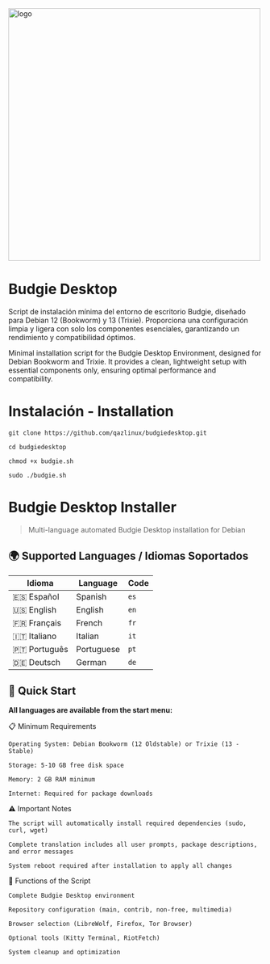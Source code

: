<img width="500" height="500" alt="logo" src="https://github.com/user-attachments/assets/77276095-f4e2-423c-bcc2-09f0f68fe86d" />

# Budgie Desktop
Script de instalación mínima del entorno de escritorio Budgie, diseñado para Debian 12 (Bookworm) y 13 (Trixie). Proporciona una configuración limpia y ligera con solo los componentes esenciales, garantizando un rendimiento y compatibilidad óptimos.

Minimal installation script for the Budgie Desktop Environment, designed for Debian Bookworm and  Trixie. It provides a clean, lightweight setup with essential components only, ensuring optimal performance and compatibility.

# Instalación - Installation

    git clone https://github.com/qazlinux/budgiedesktop.git

    cd budgiedesktop

    chmod +x budgie.sh

    sudo ./budgie.sh

    
# Budgie Desktop Installer

> Multi-language automated Budgie Desktop installation for Debian

## 🌍 Supported Languages / Idiomas Soportados

| Idioma | Language | Code |
|--------|----------|------|
| 🇪🇸 Español | Spanish | `es` |
| 🇺🇸 English | English | `en` |
| 🇫🇷 Français | French | `fr` |
| 🇮🇹 Italiano | Italian | `it` |
| 🇵🇹 Português | Portuguese | `pt` |
| 🇩🇪 Deutsch | German | `de` |

## 🚀 Quick Start

**All languages are available from the start menu:** 

📋 Minimum Requirements

    Operating System: Debian Bookworm (12 Oldstable) or Trixie (13 - Stable)

    Storage: 5-10 GB free disk space

    Memory: 2 GB RAM minimum

    Internet: Required for package downloads

⚠️ Important Notes

    The script will automatically install required dependencies (sudo, curl, wget)

    Complete translation includes all user prompts, package descriptions, and error messages

    System reboot required after installation to apply all changes

🎯 Functions of the Script

    Complete Budgie Desktop environment

    Repository configuration (main, contrib, non-free, multimedia)

    Browser selection (LibreWolf, Firefox, Tor Browser)

    Optional tools (Kitty Terminal, RiotFetch)

    System cleanup and optimization
